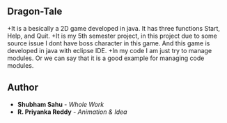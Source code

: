 ## Dragon-Tale

+It is a besically a 2D game developed in java. It has three functions Start, Help, and Quit.
+It is my 5th semester project, in this project due to some source issue I dont have boss character in this game. And this game is developed in java with eclipse IDE.
+In my code I am just try to manage modules. Or we can say that it is a good example for managing code modules.

## Author

* **Shubham Sahu** - *Whole Work*
* **R. Priyanka Reddy** - *Animation & Idea*
